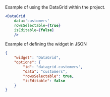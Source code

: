 Example of using the DataGrid within the project.
``` jsx
<DataGrid 
    data='customers'
    rowsSelectable={true}
    isEditable={false}
    />
```

Example of defining the widget in JSON
``` json 
{
    "widget": "DataGrid",
    "options": {
        "id": "datagrid-customers",
        "data": "customers",
        "rowsSelectable": true,
        "isEditable": false
    }
}
```